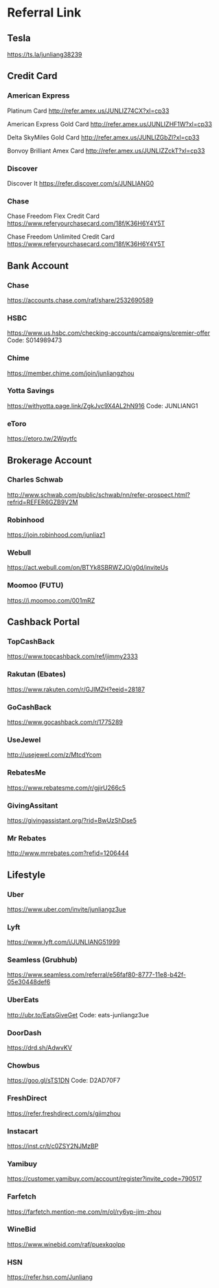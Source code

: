 # Referral Link

## Tesla

https://ts.la/junliang38239

## Credit Card

### American Express

Platinum Card http://refer.amex.us/JUNLIZ74CX?xl=cp33

American Express Gold Card http://refer.amex.us/JUNLIZHF1W?xl=cp33

Delta SkyMiles Gold Card http://refer.amex.us/JUNLIZGbZl?xl=cp33

Bonvoy Brilliant Amex Card http://refer.amex.us/JUNLIZZckT?xl=cp33

### Discover

Discover It https://refer.discover.com/s/JUNLIANG0

### Chase

Chase Freedom Flex Credit Card https://www.referyourchasecard.com/18f/K36H6Y4Y5T

Chase Freedom Unlimited Credit Card https://www.referyourchasecard.com/18f/K36H6Y4Y5T


## Bank Account

### Chase

https://accounts.chase.com/raf/share/2532690589

### HSBC

https://www.us.hsbc.com/checking-accounts/campaigns/premier-offer Code: S014989473

### Chime

https://member.chime.com/join/junliangzhou

### Yotta Savings

https://withyotta.page.link/ZgkJvc9X4AL2hN916 Code: JUNLIANG1

### eToro

https://etoro.tw/2Wqytfc


## Brokerage Account

### Charles Schwab

http://www.schwab.com/public/schwab/nn/refer-prospect.html?refrid=REFER6GZB9V2M

### Robinhood

https://join.robinhood.com/junliaz1

### Webull

https://act.webull.com/on/BTYk8SBRWZJO/g0d/inviteUs

### Moomoo (FUTU)

https://j.moomoo.com/001mRZ


## Cashback Portal

### TopCashBack

https://www.topcashback.com/ref/jimmy2333

### Rakutan (Ebates)

https://www.rakuten.com/r/GJIMZH?eeid=28187

### GoCashBack

https://www.gocashback.com/r/1775289

### UseJewel

http://usejewel.com/z/MtcdYcom

### RebatesMe

https://www.rebatesme.com/r/gjirU266c5

### GivingAssitant

https://givingassistant.org/?rid=BwUzShDse5

### Mr Rebates

http://www.mrrebates.com?refid=1206444


## Lifestyle

### Uber

https://www.uber.com/invite/junliangz3ue

### Lyft

https://www.lyft.com/i/JUNLIANG51999

### Seamless (Grubhub)

https://www.seamless.com/referral/e56faf80-8777-11e8-b42f-05e30448def6

### UberEats

http://ubr.to/EatsGiveGet Code: eats-junliangz3ue

### DoorDash

https://drd.sh/AdwvKV

### Chowbus

https://goo.gl/sTS1DN Code: D2AD70F7

### FreshDirect

https://refer.freshdirect.com/s/gjimzhou

### Instacart

https://inst.cr/t/c0ZSY2NJMzBP

### Yamibuy

https://customer.yamibuy.com/account/register?invite_code=790517

### Farfetch

https://farfetch.mention-me.com/m/ol/ry6yp-jim-zhou

### WineBid

https://www.winebid.com/raf/puexkqolpp

### HSN

https://refer.hsn.com/Junliang

